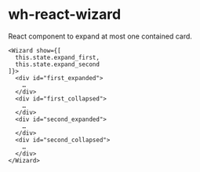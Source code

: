 # wh-react-wizard
React component to expand at most one contained card.

    <Wizard show={[
      this.state.expand_first,
      this.state.expand_second
    ]}>
      <div id="first_expanded">
        …
      </div>
      <div id="first_collapsed">
        …
      </div>
      <div id="second_expanded">
        …
      </div>
      <div id="second_collapsed">
        …
      </div>
    </Wizard>

